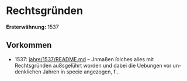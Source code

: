 # Rechtsgründen

**Ersterwähnung:** 1537

## Vorkommen
- 1537: [jahre/1537/README.md](../jahre/1537/README.md) – Jnmaßen ſolches alles mit Rechtsgründen
au8sgeſührt worden und dabei die Uebungen vor un-
denklichen Jahren in specie angezogen, f...
